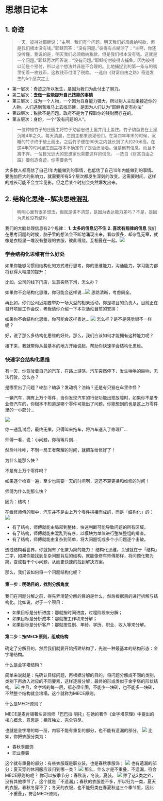 # 思想日记本

## 1. 奇迹
> 一天，彼得对耶稣说：“主啊，我们有个问题。明天我们必须缴纳税款，但是我们根本没有钱。”耶稣回答：“没有问题。”彼得有点糊涂了：“主啊，你还没听懂，我说的是，明天我们必须缴纳税款，但是我们根本没有钱。这就是一个问题。”耶稣再次回答说：“没有问题。”耶稣吩咐彼得去捕鱼。因为彼得以前是个预付，所以这个想法并非是不合理的。比地捕捉到的第一条与的嘴里衔着一枚钱币，这枚钱币付清了税款。
> --选自《财富自由之路》奇迹发生的5个层次之上
- 第一层次：奇迹之所以发生，是因为我们为此付出了努力。
- 第二层次：**去做一些能提升自己技能的事情**
- 第三层次：成为一个人物，一个因为自身能力强大，所以别人主动来接近你的人物。人们遇到苦难马上去找耶稣，是因为人们认为“耶稣肯定有办法”
- 第四层次：税款不是问题。政府不是为了榨取你的钱财而存在的。
- 第五层次：身份，一个“没有问题的人“。

> 一位种植竹子的庄园主将竹子幼苗忠进土里并用土盖住。竹子幼苗要在土里沉睡4年之久。每天清晨，庄园主都来浇灌他们。在第四年年末的时候，沉睡的竹子终于破土而出，之后竹子便在90天之内就长到了大约20米高。在这4年的时间里庄园主根本不确定竹子是否还活着。但是他有信息，而且不离不弃。一位目光远大的思想家也需要这样的信念。
> --选自《财富自由之路》要创造奇迹，你需要勇气

大多数人都高估了自己1年内能做到的事情，也低估了自己10年内能做到的事情。要施加巨大的影响力，就需要所有5个层次都发生深刻的改变。这需要时间。这样的成长可能不会立竿见影，但之后某个时刻会突然爆发出来。

## 2. 结构化思维--解决思维混乱
> 明明心里有很多想法，但就是讲不清楚，是因为表达能力差吗？不是，是因为思维没有结构

我们的大脑处理信息有2个规律：
**1. 太多的信息记不住**
**2. 喜欢有规律的信息**
我们在思考问题的时候，脑子里的想法会不断地涌现出来，看似很多，却杂乱无章，就像是衣柜里一堆没有整理的衣服，彼此缠绕，互相叠在一起。![](../image/结构化思维_介绍.png)

### 学会结构化思维有什么好处
如果你能够习惯用结构化的方式进行思考，你的思维能力，沟通能力，学习能力都将获得大幅度的提升：

比如，公司的线下门店，生意突然下滑，怎么办？

如果你不会结构化思维，你可能会这样说...![](../image/结构化思维_产品分析.jpg)
思路清晰，考虑周全。

再比如，你们公司近期要举办一场大型的相亲活动，你是项目的负责人，目前正在召开项目工作会议，老板请你介绍一下本次活动目前的安排：

如果你不会结构化思维，你可能会这样表达...
![](../image/结构化思维_相亲活动.jpg)
怎么样？是不是感觉很不一样呢？

好，说了那么多结构化思维的好处，那么，我们应该如何才能拥有这种能力呢？

接下来，我就带你从最基本的地方开始说起，帮助你快速学会结构化思维。

### 快速学会结构化思维
有一天，你驾驶着自己的汽车，在路上游荡，汽车突然停下，发生哄哄的巨响，无法行驶，怎么办？

是哪里出了问题？轮胎？轴承？发动机？油箱？还是有只猫在车里作怪？

一辆汽车，拥有上万个零件，当你发现汽车的行驶功能出现故障时，如果你不是专业修汽车的，你根本不知道是哪个零件可能出了问题，你能想到的也是这上万零件里的一小部分...

![](../image/结构化思维_汽车部件.jpg)

你一通乱试后，最终无果，只得叫来拖车，将汽车送入了修理厂...

师傅一看，说：小问题，你稍等片刻…

然后咔咔咔，不到一局王者荣耀的时间，就把车给修好了！

为什么能那么快？

不是有上万个零件吗？

如果逐个检查一遍，至少也需要一天的时间啊，这还不算更换和维修的时间！

师傅为什么能那么快？

因为：结构！

在维修师傅的眼中，汽车并不是由上万个零件拼接而成的，而是「结构化」的：
![](../image/结构化思维_汽车结构.jpg)

- 有了结构，师傅就能由局部到整体，快速判断可能导致问题的所有区域。
- 有了结构，师傅就能由混乱到有序，以模块为单位进行整块整组的排查。
- 有了结构，师傅就能由复杂到简单，将大问题切成多个小问题逐个击破。

透过结构看世界，你就拥有了化繁为简的能力！
结构化思维，关键就在于「结构」二字，如果你能找到复杂问题背后的结构，就能像修车师傅那样，将问题化繁为简，变成若干个小问题，从而更快速的找到解决方案。

那么，我们该如何将一个问题结构化呢？

#### 第一步：明确目的，找到分解角度
我们在问题分解之前，得先弄清楚分解的目的是什么，然后根据目的进行拆解与结构化。比如说，对于一个项目：

- 如果目标是分析进度：那就按时间进度，过程阶段来分解；
- 如果目标是分析成本：那就按工作项来分解；
- 如果目标是分析客户：那就按性别、年龄、学历、职业、收入等来分解。

#### 第二步：按MECE原则，组成结构
确定了分解目的，然后我们就要开始搭建结构了，先说一种最基本的结构形态：金字塔结构。

什么是金字塔结构？

简单来说就是：先确认目标问题，再根据分解的目的，将问题分解成不同的类别，类别下再放入对应的不同要素，这样逐层分解，最终的形成类似于金字塔的形状结构。
![](../image/结构化思维_金字塔结构1.jpg)
并且，金字塔的每一层，都必须牢固，不能少一块砖，也不能多一块砖，不然整个结构就会垮塌，这个就称为MECE原则。

什么是MECE原则？

MECE是麦肯锡著名咨询师「巴巴拉·明托」在她的著作《金字塔原理》中提出的核心概念，意思是：相互独立、完全穷尽。

也就是金字塔的每一层，内容不能有重复的部分，也不能有遗漏的部分。
![](../image/结构化思维_金字塔结构2.jpg)
比如，你把衣服分类为：
- 春秋季服饰
- 职业套装

这个就有重叠的部分：有些衣服既是职业装，也是春秋季服饰；
![](../image/结构化思维_衣服1.jpg)
也有遗漏的部分：夏天穿的休闲服应该归到哪一类？
![](../image/结构化思维_衣服2.jpg)
那么，什么才是不重叠，不遗漏，符合MECE原则的呢？
你可以按季节分：春秋装，冬装，夏装。
![](../image/结构化思维_衣服3.jpg)
除了这3类之外，没有其他季节了，这个就是「不遗漏」；春秋的衣服差不多，所以归为一类，夏天的衣服，春秋冬穿不了；冬天的衣服，也不能归类在春夏秋这三个季节里，因此「不重叠」，符合MECE原则。
